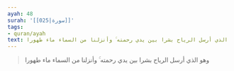 ```yaml
---
ayah: 48
surah: '[[025|سورة]]'
tags:
- quran/ayah
text: وهو الذي أرسل الرياح بشرا بين يدي رحمته ۚ وأنزلنا من السماء ماء طهورا
---
```

> وهو الذي أرسل الرياح بشرا بين يدي رحمته ۚ وأنزلنا من السماء ماء طهورا

